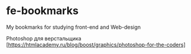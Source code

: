 # fe-bookmarks
My bookmarks for studying front-end and Web-design 

Photoshop для верстальщика [https://htmlacademy.ru/blog/boost/graphics/photoshop-for-the-coders]
